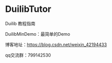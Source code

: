 # DuilibTutor
Duilib 教程指南

DuilibMinDemo：最简单的Demo

博客地址：https://blog.csdn.net/weixin_42194433

qq交流群：799142530
